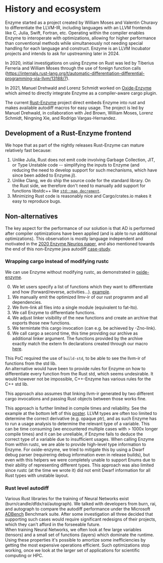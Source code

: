 # History and ecosystem

Enzyme started as a project created by William Moses and Valentin Churavy to differentiate the LLVM-IR, including languages with an LLVM frontends like C, Julia, Swift, Fortran, etc. Operating within the compiler enables Enzyme to interoperate with optimizations, allowing for higher performance than conventional methods while simultaneously not needing special handling for each language and construct. Enzyme is an LLVM Incubator projects and intends to ask for upstreaming later in 2024.

In 2020, initial investigations on using Enzyme on Rust was led by Tiberius Ferreria and William Moses through the use of foreign function calls (https://internals.rust-lang.org/t/automatic-differentiation-differential-programming-via-llvm/13188/7).

In 2021, Manuel Drehwald and Lorenz Schmidt worked on [Oxide-Enzyme](https://github.com/EnzymeAD/oxide-enzyme) which aimed to directly integrate Enzyme as a compiler-aware cargo plugin.

The current [Rust-Enzyme](https://github.com/EnzymeAD/rust) project direct embeds Enzyme into rust and makes available autodiff macros for easy usage. The project is led by Manuel Drehwald, in collaboration with Jed Brown, William Moses, Lorenz Schmidt, Ningning Xie, and Rodrigo Vargas-Hernandez.

## Development of a Rust-Enzyme frontend

We hope that as part of the nightly releases Rust-Enzyme can mature relatively fast because:

1) Unlike Julia, Rust does not emit code involving Garbage Collection, JIT, or Type Unstable code -- simplifying the inputs to Enzyme (and reducing the need to develop support for such mechanisms, which have since been added to Enzyme.jl).
2) Unlike Clang, we do ship the source code for the standard library. On the Rust side, we therefore don't need to manually add support for functions libstdc++ like [`std::map decrement`](https://github.com/EnzymeAD/Enzyme/pull/764/files#diff-33703e707eb3c80e460e135bec72264fd2380201070a2959c6755bb26c72a504R190).
3) Minimizing Rust code is reasonably nice and Cargo/crates.io makes it easy to reproduce bugs.


## Non-alternatives

The key aspect for the performance of our solution is that AD is performed after compiler optimizations have been applied 
(and is able to run additional optimizations). This observation is mostly language independent and motivated in the 
[2020 Enzyme Neurips paper](https://proceedings.neurips.cc/paper/2020/file/9332c513ef44b682e9347822c2e457ac-Paper.pdf), and also mentioned towards the end of this non-Enzyme java autodiff [case-study](https://github.com/openjdk/babylon-docs/blob/master/site/articles/auto-diff.md).  

### Wrapping cargo instead of modifying rustc

We can use Enzyme without modifying rustc, as demonstrated in [oxide-enzyme](https://github.com/enzymeAD/oxide-enzyme). 

0) We let users specify a list of functions which they want to differentiate and how (forward/reverse, activities...). [example](https://github.com/EnzymeAD/oxide-enzyme/blob/main/example/rev/build.rs).
1) We manually emit the optimized llmv-ir of our rust programm and all dependencies.
2) We llvm-link all files into a single module (equivalent to fat-lto). 
3) We call Enzyme to differentiate functions. 
4) We adjust linker visibility of the new functions and create an archive that exports those new functions.
5) We termintate this cargo invocation (can e.g. be achieved by -Zno-link).
6) We call cargo a second time, this time providing our archive as additional linker argument. The functions provided by the archive exactly match the extern fn declarations created through our macro [here](https://github.com/EnzymeAD/oxide-enzyme/blob/main/example/rev/src/main.rs).

This PoC required the use of `build-std`, to be able to see the llvm-ir of functions from the std lib.  
An alternative would have been to provide rules for Enzyme on how to differentiate every function from the Rust std, which seems undesirable. It would however not be impossible, C++-Enzyme has various rules for the C++ std lib. 

This approach also assumes that linking llvm-ir generated by two different cargo invocations and passing Rust objects between those works fine.  

This approach is further limited in compile times and reliability. See the example at the bottom left of this [poster](https://c.wsmoses.com/posters/Enzyme-llvmdev.pdf). LLVM types are often too limited to determine the correct derivative (e.g. opaque ptr), 
and as such Enzyme has to run a usage analysis to determine the relevant type of a variable. This can be time consuming 
(we encountered multiple cases with > 1000x longer compile times) and it can be unreliable, if Enzyme fails to deduce the correct type 
of a variable due to insufficient usages. When calling Enzyme from within rustc, we are able to provide high-level type information to Enzyme.
For oxide-enzyme, we tried to mitigate this by using a Dwarf debug parser (requirering debug information even in release builds), but even with this helpers we were completely unable to support Enums due to their ability of representing different types. This approach was also limited since rustc (at the time we wrote it) did not emit Dwarf information for all Rust types with unstable layout.

### Rust level autodiff 
Various Rust libraries for the training of Neural Networks exist (burn/candle/dfdx/rai/autograph).
We talked with developers from burn, rai, and autograph to compare the autodiff performance under the Microsoft [ADBench](https://github.com/microsoft/ADBench/) Benchmark suite. After some investigation all three decided that supporting such cases would require significant redesigns of their projects, which they can't afford in the forseeable future.  
When training Neural Networks, we often look at few large variables (tensors) and a small set of functions (layers) which dominate the runtime. Using these properties it's possible to amortize some inefficiencies by getting the most expensive operations efficient. Such optimizations stop working, once we look at the larger set of applications for scientific computing or HPC.
